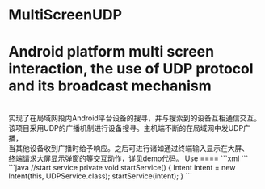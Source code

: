 # MultiScreenUDP
Android platform multi screen interaction, the use of UDP protocol and its broadcast mechanism
====
<br>
实现了在局域网段内Android平台设备的搜寻，并与搜索到的设备互相通信交互。
<br>
该项目采用UDP的广播机制进行设备搜寻。主机端不断的在局域网中发UDP广播，
<br>
当其他设备收到广播时给予响应。之后可进行诸如通过终端输入显示在大屏、
<br>
终端请求大屏显示弹窗的等交互动作，详见demo代码。
Use
====
```xml
<!--register service-->
<service android:name="com.jiajunhui.udp_service.UDPService"/>
```
<br>
```java
//start service
private void startService() {
        Intent intent = new Intent(this, UDPService.class);
        startService(intent);
}
```
